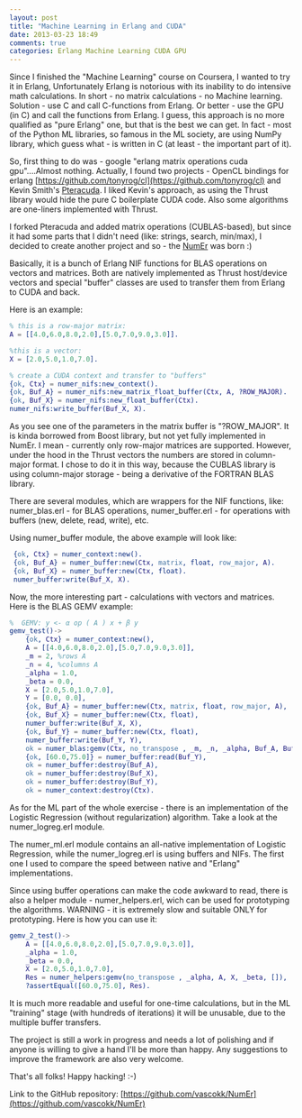 ```yaml
---
layout: post
title: "Machine Learning in Erlang and CUDA"
date: 2013-03-23 18:49
comments: true
categories: Еrlang Machine Learning CUDA GPU
---
```


Since I finished the "Machine Learning" course on Coursera, I wanted to try it in Erlang, Unfortunately Erlang is notorious with its inability to do intensive math calculations. In short - no matrix calculations - no Machine learning. Solution - use C and call C-functions from Erlang. Or better - use the GPU (in C) and call the functions from Erlang. I guess, this approach is no more qualified as "pure Erlang" one, but that is the best we can get. In fact - most of the Python ML libraries, so famous in the ML society, are using NumPy library, which guess what - is written in C (at least - the important part of it).

So, first thing to do was - google "erlang matrix operations cuda gpu"....Almost nothing. Actually, I found two projects - OpenCL bindings for erlang [https://github.com/tonyrog/cl](https://github.com/tonyrog/cl) and Kevin Smith's [Pteracuda](https://github.com/kevsmith/pteracuda). I liked Kevin's approach, as using the Thrust library would hide the pure C boilerplate CUDA code. Also some algorithms are one-liners implemented with Thrust. 

I forked Pteracuda and added matrix operations (CUBLAS-based), but since it had some parts that I didn't need (like: strings, search, min/max), I decided to create another project and so - the [NumEr](https://github.com/vascokk/NumEr) was born :)

Basically, it is a bunch of Erlang NIF functions for BLAS operations on vectors and matrices. Both are natively implemented as Thrust host/device vectors and special "buffer" classes are used to transfer them from Erlang to CUDA and back. 

Here is an example:

``` erlang
% this is a row-major matrix:
A = [[4.0,6.0,8.0,2.0],[5.0,7.0,9.0,3.0]].

%this is a vector:
X = [2.0,5.0,1.0,7.0].

% create a CUDA context and transfer to "buffers"
{ok, Ctx} = numer_nifs:new_context().
{ok, Buf_A} = numer_nifs:new_matrix_float_buffer(Ctx, A, ?ROW_MAJOR).
{ok, Buf_X} = numer_nifs:new_float_buffer(Ctx).
numer_nifs:write_buffer(Buf_X, X).
```

As you see one of the parameters in the matrix buffer is "?ROW_MAJOR". It is kinda borrowed from Boost library, but not yet fully implemented in NumEr. I mean - currently only row-major matrices are supported. However, under the hood in the Thrust vectors the numbers are stored in column-major format. I chose to do it in this way, because the CUBLAS library is using column-major storage - being a derivative of the FORTRAN BLAS library.

There are several modules, which are wrappers for the NIF functions, like: numer\_blas.erl - for BLAS operations, numer\_buffer.erl - for operations with buffers (new, delete, read, write), etc.

Using numer\_buffer module, the above example will look like:

``` erlang
 {ok, Ctx} = numer_context:new().
 {ok, Buf_A} = numer_buffer:new(Ctx, matrix, float, row_major, A).
 {ok, Buf_X} = numer_buffer:new(Ctx, float).
 numer_buffer:write(Buf_X, X).
``` 

Now, the more interesting part - calculations with vectors and matrices. Here is the BLAS GEMV example:

``` erlang
%  GEMV: y <- α op ( A ) x + β y
gemv_test()->
    {ok, Ctx} = numer_context:new(),
    A = [[4.0,6.0,8.0,2.0],[5.0,7.0,9.0,3.0]],
    _m = 2, %rows A
    _n = 4, %columns A
    _alpha = 1.0,
    _beta = 0.0,
    X = [2.0,5.0,1.0,7.0],
    Y = [0.0, 0.0], 
    {ok, Buf_A} = numer_buffer:new(Ctx, matrix, float, row_major, A),
    {ok, Buf_X} = numer_buffer:new(Ctx, float),
    numer_buffer:write(Buf_X, X),
    {ok, Buf_Y} = numer_buffer:new(Ctx, float),
    numer_buffer:write(Buf_Y, Y),
    ok = numer_blas:gemv(Ctx, no_transpose , _m, _n, _alpha, Buf_A, Buf_X, _beta, Buf_Y),
    {ok, [60.0,75.0]} = numer_buffer:read(Buf_Y),
    ok = numer_buffer:destroy(Buf_A),
    ok = numer_buffer:destroy(Buf_X),
    ok = numer_buffer:destroy(Buf_Y),
    ok = numer_context:destroy(Ctx).
```

As for the ML part of the whole exercise - there is an implementation of the Logistic Regression (without regularization) algorithm. Take a look at the numer\_logreg.erl module.

The numer\_ml.erl module contains an all-native implementation of Logistic Regression, while the numer\_logreg.erl is using buffers and NIFs. The first one I used to compare the speed between native and "Erlang" implementations.

Since using buffer operations can make the code awkward to read, there is also a helper module - numer\_helpers.erl, wich can be used for prototyping the algorithms. WARNING - it is extremely slow and suitable ONLY for prototyping. Here is how you can use it:

``` erlang
gemv_2_test()->
    A = [[4.0,6.0,8.0,2.0],[5.0,7.0,9.0,3.0]],
    _alpha = 1.0,
    _beta = 0.0,
    X = [2.0,5.0,1.0,7.0],
    Res = numer_helpers:gemv(no_transpose , _alpha, A, X, _beta, []),
    ?assertEqual([60.0,75.0], Res).
```

It is much more readable and useful for one-time calculations, but in the ML "training" stage (with hundreds of iterations) it will be unusable, due to the multiple buffer transfers. 

The project is still a work in progress and needs a lot of polishing and if anyone is willing to give a hand I'll be more than happy. Any suggestions to improve the framework are also very welcome.

That's all folks! Happy hacking! :-)

Link to the GitHub repository: [https://github.com/vascokk/NumEr](https://github.com/vascokk/NumEr)